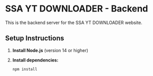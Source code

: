 # SSA YT DOWNLOADER - Backend

This is the backend server for the SSA YT DOWNLOADER website.

## Setup Instructions

1. **Install Node.js** (version 14 or higher)

2. **Install dependencies:**
   ```bash
   npm install
